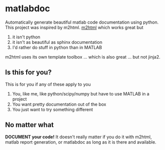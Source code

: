 matlabdoc
=========

Automatically generate beautiful matlab code documentation using python. This
project was inspired by m2html.
[m2html](http://www.artefact.tk/software/matlab/m2html/) which works great but

1. it isn't python
2. it isn't as beautiful as sphinx documentation
3. I'd rather do stuff in python than in MATLAB

m2html uses its own template toolbox ... which is also great ... but not jinja2.

Is this for you?
----------------
This is for you if any of these apply to you

1. You, like me, like python/scipy/numpy but have to use MATLAB in a project
2. You want pretty documentation out of the box
3. You just want to try something different

No matter what
--------------

**DOCUMENT your code!** It doesn't really matter if you do it with m2html,
matlab report generation, or matlabdoc as long as it is there and available.
